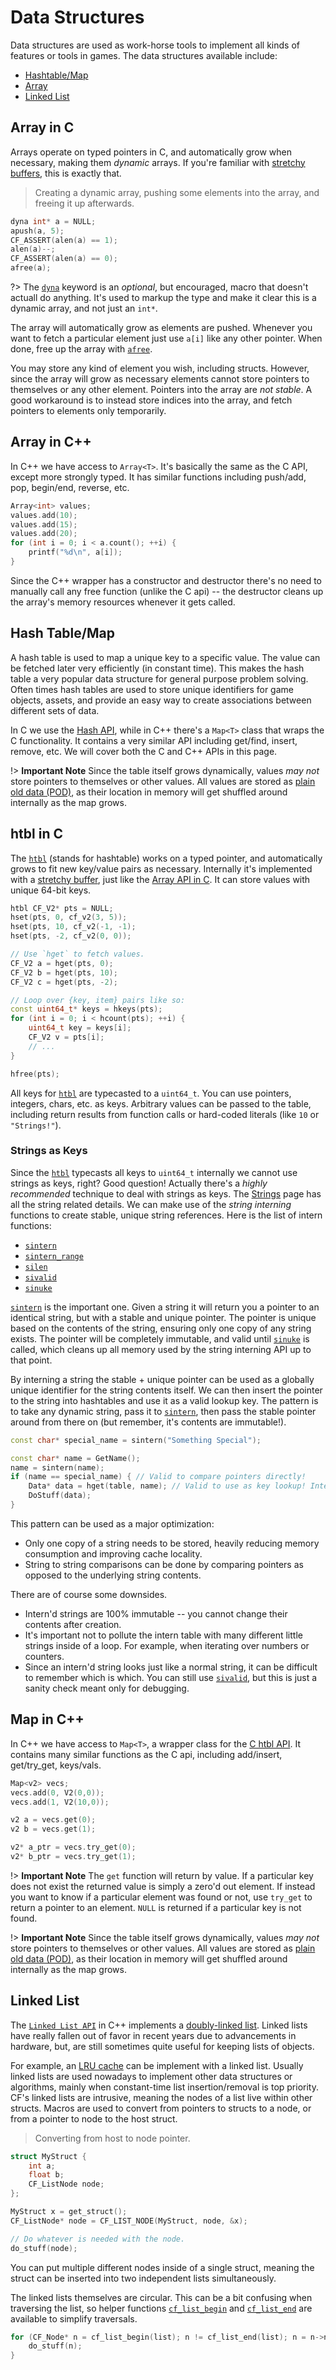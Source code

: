 # Data Structures

Data structures are used as work-horse tools to implement all kinds of features or tools in games. The data structures available include:

- [Hashtable/Map](https://randygaul.github.io/cute_framework/#/api_reference?id=hash)
- [Array](https://randygaul.github.io/cute_framework/#/api_reference?id=array)
- [Linked List](https://randygaul.github.io/cute_framework/#/api_reference?id=list)

## Array in C

Arrays operate on typed pointers in C, and automatically grow when necessary, making them _dynamic_ arrays. If you're familiar with [stretchy buffers](https://github.com/creikey/stretchy-buff), this is exactly that.

> Creating a dynamic array, pushing some elements into the array, and freeing it up afterwards.

```cpp
dyna int* a = NULL;
apush(a, 5);
CF_ASSERT(alen(a) == 1);
alen(a)--;
CF_ASSERT(alen(a) == 0);
afree(a);
```

?> The [`dyna`](https://randygaul.github.io/cute_framework/#/array/dyna) keyword is an _optional_, but encouraged, macro that doesn't actuall do anything. It's used to markup the type and make it clear this is a dynamic array, and not just an `int*`.

The array will automatically grow as elements are pushed. Whenever you want to fetch a particular element just use `a[i]` like any other pointer. When done, free up the array with [`afree`](https://randygaul.github.io/cute_framework/#/array/afree).

You may store any kind of element you wish, including structs. However, since the array will grow as necessary elements cannot store pointers to themselves or any other element. Pointers into the array are _not stable_. A good workaround is to instead store indices into the array, and fetch pointers to elements only temporarily.

## Array in C++

In C++ we have access to `Array<T>`. It's basically the same as the C API, except more strongly typed. It has similar functions including push/add, pop, begin/end, reverse, etc.

```cpp
Array<int> values;
values.add(10);
values.add(15);
values.add(20);
for (int i = 0; i < a.count(); ++i) {
	printf("%d\n", a[i]);
}
```

Since the C++ wrapper has a constructor and destructor there's no need to manually call any free function (unlike the C api) -- the destructor cleans up the array's memory resources whenever it gets called.

## Hash Table/Map

A hash table is used to map a unique key to a specific value. The value can be fetched later very efficiently (in constant time). This makes the hash table a very popular data structure for general purpose problem solving. Often times hash tables are used to store unique identifiers for game objects, assets, and provide an easy way to create associations between different sets of data.

In C we use the [Hash API](https://randygaul.github.io/cute_framework/#/api_reference?id=hash), while in C++ there's a `Map<T>` class that wraps the C functionality. It contains a very similar API including get/find, insert, remove, etc. We will cover both the C and C++ APIs in this page.

!> **Important Note** Since the table itself grows dynamically, values _may not_ store pointers to themselves or other values. All values are stored as [plain old data (POD)](https://stackoverflow.com/questions/146452/what-are-pod-types-in-c), as their location in memory will get shuffled around internally as the map grows.

## htbl in C

The [`htbl`](https://randygaul.github.io/cute_framework/#/hash/htbl) (stands for hashtable) works on a typed pointer, and automatically grows to fit new key/value pairs as necessary. Internally it's implemented with a [stretchy buffer](https://github.com/creikey/stretchy-buff), just like the [Array API in C](https://randygaul.github.io/cute_framework/#/topics/data_structures?id=array). It can store values with unique 64-bit keys.

```cpp
htbl CF_V2* pts = NULL;
hset(pts, 0, cf_v2(3, 5));
hset(pts, 10, cf_v2(-1, -1);
hset(pts, -2, cf_v2(0, 0));

// Use `hget` to fetch values.
CF_V2 a = hget(pts, 0);
CF_V2 b = hget(pts, 10);
CF_V2 c = hget(pts, -2);

// Loop over {key, item} pairs like so:
const uint64_t* keys = hkeys(pts);
for (int i = 0; i < hcount(pts); ++i) {
    uint64_t key = keys[i];
    CF_V2 v = pts[i];
    // ...
}

hfree(pts);
```

All keys for [`htbl`](https://randygaul.github.io/cute_framework/#/hash/htbl) are typecasted to a `uint64_t`. You can use pointers, integers, chars, etc. as keys. Arbitrary values can be passed to the table, including return results from function calls or hard-coded literals (like `10` or `"Strings!"`).

### Strings as Keys

Since the [`htbl`](https://randygaul.github.io/cute_framework/#/hash/htbl) typecasts all keys to `uint64_t` internally we cannot use strings as keys, right? Good question! Actually there's a _highly recommended_ technique to deal with strings as keys. The [Strings](https://randygaul.github.io/cute_framework/#/topics/strings) page has all the string related details. We can make use of the _string interning_ functions to create stable, unique string references. Here is the list of intern functions:

* [`sintern`](https://randygaul.github.io/cute_framework/#/string/sintern)
* [`sintern_range`](https://randygaul.github.io/cute_framework/#/string/sintern_range)
* [`silen`](https://randygaul.github.io/cute_framework/#/string/silen)
* [`sivalid`](https://randygaul.github.io/cute_framework/#/string/sivalid)
* [`sinuke`](https://randygaul.github.io/cute_framework/#/string/sinuke)

[`sintern`](https://randygaul.github.io/cute_framework/#/string/sintern) is the important one. Given a string it will return you a pointer to an identical string, but with a stable and unique pointer. The pointer is unique based on the contents of the string, ensuring only one copy of any string exists. The pointer will be completely immutable, and valid until [`sinuke`](https://randygaul.github.io/cute_framework/#/string/sinuke) is called, which cleans up all memory used by the string interning API up to that point.

By interning a string the stable + unique pointer can be used as a globally unique identifier for the string contents itself. We can then insert the pointer to the string into hashtables and use it as a valid lookup key. The pattern is to take any dynamic string, pass it to [`sintern`](https://randygaul.github.io/cute_framework/#/string/sintern), then pass the stable pointer around from there on (but remember, it's contents are immutable!).

```cpp
const char* special_name = sintern("Something Special");

const char* name = GetName();
name = sintern(name);
if (name == special_name) { // Valid to compare pointers directly!
	Data* data = hget(table, name); // Valid to use as key lookup! Internally compares pointers directly.
	DoStuff(data);
}
```

This pattern can be used as a major optimization:

- Only one copy of a string needs to be stored, heavily reducing memory consumption and improving cache locality.
- String to string comparisons can be done by comparing pointers as opposed to the underlying string contents.

There are of course some downsides.

- Intern'd strings are 100% immutable -- you cannot change their contents after creation.
- It's important not to pollute the intern table with many different little strings inside of a loop. For example, when iterating over numbers or counters.
- Since an intern'd string looks just like a normal string, it can be difficult to remember which is which. You can still use [`sivalid`](https://randygaul.github.io/cute_framework/#/string/sivalid), but this is just a sanity check meant only for debugging.

## Map in C++

In C++ we have access to `Map<T>`, a wrapper class for the [C htbl API](https://randygaul.github.io/cute_framework/#/topics/data_structures?id=hash-tablemap). It contains many similar functions as the C api, including add/insert, get/try_get, keys/vals.

```cpp
Map<v2> vecs;
vecs.add(0, V2(0,0));
vecs.add(1, V2(10,0));

v2 a = vecs.get(0);
v2 b = vecs.get(1);

v2* a_ptr = vecs.try_get(0);
v2* b_ptr = vecs.try_get(1);
```

!> **Important Note** The `get` function will return by value. If a particular key does not exist the returned value is simply a zero'd out element. If instead you want to know if a particular element was found or not, use `try_get` to return a pointer to an element. `NULL` is returned if a particular key is not found.

!> **Important Note** Since the table itself grows dynamically, values _may not_ store pointers to themselves or other values. All values are stored as [plain old data (POD)](https://stackoverflow.com/questions/146452/what-are-pod-types-in-c), as their location in memory will get shuffled around internally as the map grows.

## Linked List

The [`Linked List API`](https://randygaul.github.io/cute_framework/#/api_reference?id=list) in C++ implements a [doubly-linked list](https://en.wikipedia.org/wiki/Doubly_linked_list). Linked lists have really fallen out of favor in recent years due to advancements in hardware, but, are still sometimes quite useful for keeping lists of objects.

For example, an [LRU cache](https://leetcode.com/problems/lru-cache/) can be implement with a linked list. Usually linked lists are used nowadays to implement other data structures or algorithms, mainly when constant-time list insertion/removal is top priority. CF's linked lists are intrusive, meaning the nodes of a list live within other structs. Macros are used to convert from pointers to structs to a node, or from a pointer to node to the host struct.

> Converting from host to node pointer.

```cpp
struct MyStruct {
    int a;
    float b;
    CF_ListNode node;
};

MyStruct x = get_struct();
CF_ListNode* node = CF_LIST_NODE(MyStruct, node, &x);

// Do whatever is needed with the node.
do_stuff(node);
```

You can put multiple different nodes inside of a single struct, meaning the struct can be inserted into two independent lists simultaneously.

The linked lists themselves are circular. This can be a bit confusing when traversing the list, so helper functions [`cf_list_begin`](https://randygaul.github.io/cute_framework/#/list/cf_list_begin) and [`cf_list_end`](https://randygaul.github.io/cute_framework/#/list/cf_list_end) are available to simplify traversals.

```cpp
for (CF_Node* n = cf_list_begin(list); n != cf_list_end(list); n = n->next) {
    do_stuff(n);
}
```
